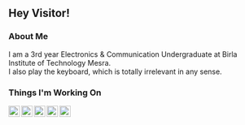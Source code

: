## Hey Visitor!

### About Me
I am a 3rd year Electronics & Communication Undergraduate at Birla Institute of Technology Mesra.  
I also play the keyboard, which is totally irrelevant in any sense.

### Things I'm Working On
<a href="https://twitter.com/I5H44N">
    <img alt="Twitter" align="left" width="22px" padding:"10" src="https://cdn.jsdelivr.net/npm/simple-icons@v3/icons/twitter.svg" />
</a>
<a href="https://instagram.com/adi.01">
    <img alt="Instagram" align="left" width="22px" padding:"10" src="https://cdn.jsdelivr.net/npm/simple-icons@v3/icons/instagram.svg" />
</a>
  
<a href="https://www.kaggle.com/ishaanaditya">
    <img alt="Kaggle" align="left" width="22px" padding:"50px" src="https://cdn.jsdelivr.net/npm/simple-icons@v3/icons/kaggle.svg" />
</a>
 
  
  
<a href="mailto:ishaanaditya.v@gmail.com">
    <img alt="Mail" align="left" width="22px" padding:"50px" src="https://cdn.jsdelivr.net/npm/simple-icons@v3/icons/gmail.svg" />
</a>
  
<a href="https://www.linkedin.com/in/ishaan-aditya/">
    <img alt="LinkedIn" align="left" width="22px" padding:"50px" src="https://cdn.jsdelivr.net/npm/simple-icons@v3/icons/linkedin.svg" />
</a>
